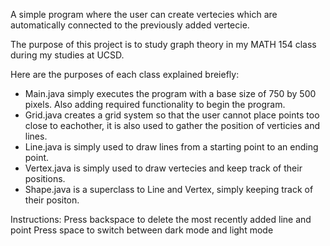 A simple program where the user can create vertecies which are automatically connected to the previously added vertecie.

The purpose of this project is to study graph theory in my MATH 154 class during my studies at UCSD.

Here are the purposes of each class explained breiefly:

- Main.java simply executes the program with a base size of 750 by 500 pixels. Also adding required functionality to begin the program.
- Grid.java creates a grid system so that the user cannot place points too close to eachother, it is also used to gather
  the position of verticies and lines.
- Line.java is simply used to draw lines from a starting point to an ending point.
- Vertex.java is simply used to draw vertecies and keep track of their positions.
- Shape.java is a superclass to Line and Vertex, simply keeping track of their positon.

Instructions:
Press backspace to delete the most recently added line and point
Press space to switch between dark mode and light mode
